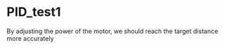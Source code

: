 # PID_test1
By adjusting the power of the motor, we should reach the target distance more accurately

